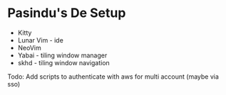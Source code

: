 # Pasindu's De Setup

- Kitty
- Lunar Vim - ide
- NeoVim
- Yabai - tiling window manager 
- skhd - tiling window navigation

Todo: Add scripts to authenticate with aws for multi account (maybe via sso)
